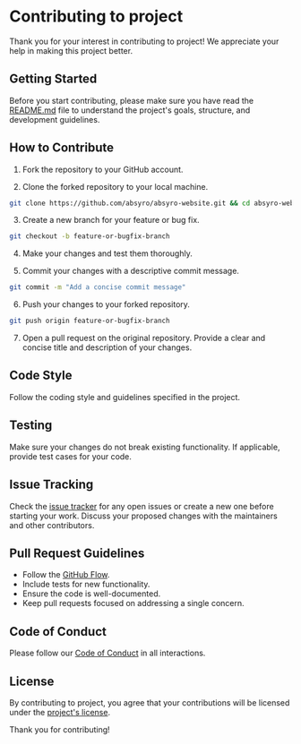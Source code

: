 # Contributing to project

Thank you for your interest in contributing to project! We appreciate your help in making this project better.

## Getting Started

Before you start contributing, please make sure you have read the [README.md](./readme.md) file to understand the project's goals, structure, and development guidelines.

## How to Contribute

1. Fork the repository to your GitHub account.

2. Clone the forked repository to your local machine.

```bash
git clone https://github.com/absyro/absyro-website.git && cd absyro-website
```

3. Create a new branch for your feature or bug fix.

```bash
git checkout -b feature-or-bugfix-branch
```

4. Make your changes and test them thoroughly.

5. Commit your changes with a descriptive commit message.

```bash
git commit -m "Add a concise commit message"
```

6. Push your changes to your forked repository.

```bash
git push origin feature-or-bugfix-branch
```

7. Open a pull request on the original repository. Provide a clear and concise title and description of your changes.

## Code Style

Follow the coding style and guidelines specified in the project.

## Testing

Make sure your changes do not break existing functionality. If applicable, provide test cases for your code.

## Issue Tracking

Check the [issue tracker](https://github.com/absyro/absyro-website/issues) for any open issues or create a new one before starting your work. Discuss your proposed changes with the maintainers and other contributors.

## Pull Request Guidelines

- Follow the [GitHub Flow](https://guides.github.com/introduction/flow).
- Include tests for new functionality.
- Ensure the code is well-documented.
- Keep pull requests focused on addressing a single concern.

## Code of Conduct

Please follow our [Code of Conduct](./code_of_conduct.md) in all interactions.

## License

By contributing to project, you agree that your contributions will be licensed under the [project's license](../LICENSE).

Thank you for contributing!
